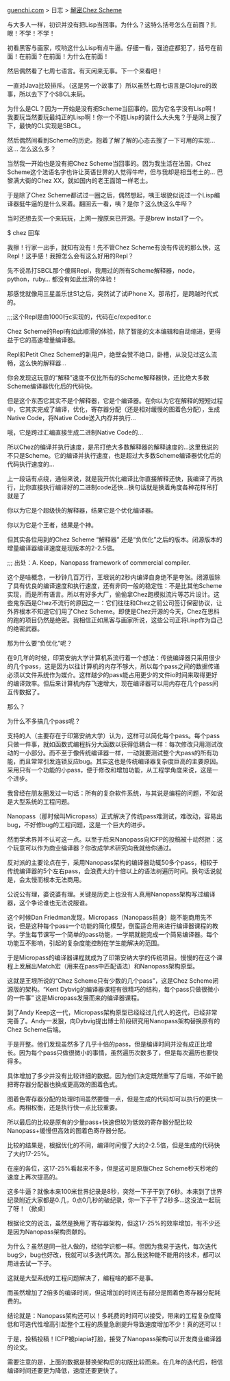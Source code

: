 [guenchi.com](https://guenchi.github.io) > 日志 > [解密Chez Scheme](0x7c06.md)

与大多人一样，初识并没有把Lisp当回事。为什么？这特么括号怎么在前面？扎眼！不学！不学！

初看黑客与画家，哎哟这什么Lisp有点牛逼。仔细一看，强迫症都犯了，括号在前面！在前面？在前面！为什么在前面！

然后偶然看了七周七语言。有天闲来无事。下一个来看吧！

一直对Java比较排斥。（这是另一个故事了）所以虽然七周七语言是Clojure的故事，所以去下了个SBCL来玩。

为什么是CL？因为一开始是没有把Scheme当回事的。因为它名字没有Lisp啊！我要玩当然要玩最纯正的Lisp啊！你一个不姓Lisp的装什么大头鬼？于是网上搜了下，最快的CL实现是SBCL。

然后偶然间看到Scheme的历史。抱着了解了解的心态去搜了一下可用的实现... 这… 怎么这么多？

当然我一开始也是没有把Chez Scheme当回事的。因为我生活在法国，Chez Scheme这个法语名字也许让英语世界的人觉得牛哔，但与我却是相当老土的… 巴黎满大街的Chez XX，就如国内的老王面馆一样老土。

于是除了Chez Scheme都试过一圈之后，偶然想起，咦王垠貌似说过一个Lisp编译器挺牛逼的是什么来着。翻回去一看，咦？是你？这么快这么牛哔？

当时还想去买一个来玩玩，上网一搜原来已开源。于是brew install了一个。

$ chez 回车

我擦！行家一出手，就知有没有！先不管Chez Scheme有没有传说的那么快，这Repl！这手感！我擦怎么会有这么好用的Repl？

先不说吊打SBCL那个傻屌Repl，我用过的所有Scheme解释器，node，python，ruby… 都没有如此丝滑的体验！

那感觉就像用三星盖乐世S1之后，突然试了试iPhone X。那吊打，是跨越时代式的。

;;;这个Repl是由1000行c实现的，代码在c/expeditor.c

Chez Scheme的Repl有如此顺滑的体验，除了智能的文本编辑和自动缩进，更得益于它的高速增量编译器。

Repl和Petit Chez Scheme的新用户，绝壁会赞不绝口，卧槽，从没见过这么流畅，这么快的解释器…

你会发现这玩意的“解释”速度不仅比所有的Scheme解释器快，还比绝大多数Scheme编译器优化后的代码快。

但是这个东西它其实不是个解释器，它是个编译器。在你以为它在解释的短短过程中，它其实完成了编译，优化，寄存器分配（还是相对缓慢的图着色分配），生成Native Code，将Native Code送入内存并执行…

哦，它是跨过汇编直接生成二进制Native Code的…

所以Chez的编译并执行速度，是吊打绝大多数解释器的解释速度的…这里我说的不只是Scheme。它的编译并执行速度，也是超过大多数Scheme编译器优化后的代码执行速度的…

上一段话有点绕，通俗来说，就是我开优化编译比你直接解释还快，我编译了再执行，比你直接执行编译好的二进制code还快…换句话就是换着角度各种花样吊打就是了

你以为它是个超级快的解释器，结果它是个优化编译器。

你以为它是个王者，结果是个神。

但其实各位用到的Chez Scheme “解释器” 还是“负优化”之后的版本。闭源版本的增量编译器编译速度是现版本的2-2.5倍。

;;; 出处：A. Keep，Nanopass framework of commercial compiler.

这个是啥概念，一秒钟几百万行，王垠说的2秒内编译自身绝不是夸张。闭源版除了具有优良的编译速度和执行速度，还有非同一般的稳定性：不是比其他Scheme实现，而是所有语言。所以有好多大厂，偷偷拿Chez跑模拟流片等芯片设计。这些鬼东西是Chez不流行的原因之一：它们往往和Chez之前公司签订保密协议，让外界根本不知道它们用了Chez Scheme。即使是Chez开源的今天，Chez在思科的跑的项目仍然是绝密。我相信正如黑客与画家所说，这些公司正将Lisp作为自己的绝密武器。

那为什么要“负优化”呢？

在9几年的时候，印第安纳大学计算机系流行着一个想法：传统编译器只采用很少的几个pass，这是因为以往计算机的内存不够大，所以每个pass之间的数据传递必须以文件系统作为媒介。这样越少的pass能占用更少的文件io时间来取得更好的编译效率。但后来计算机内存飞速增大，现在编译器可以用内存在几个pass间互传数据了。

那么？

为什么不多搞几个pass呢？

支持的人（主要存在于印第安纳大学）认为，这样可以简化每个pass。每个pass只做一件事，就如函数式编程拆分大函数以获得低耦合一样：每次修改只用测试改动的一小部分。而不至于像传统编译器一样，一动就要测试整个大pass的所有功能，而且常常引发连锁反应bug。其实这也是传统编译器复杂度巨高的主要原因。采用只有一个功能的小pass，便于修改和增加功能，从工程学角度来说，这是一个进步。

我曾经在朋友圈发过一句话：所有的复杂软件系统，与其说是编程的问题，不如说是大型系统的工程问题。

Nanopass（那时候叫Micropass）正式解决了传统pass难测试，难改动，容易出bug，不好修bug的工程问题，这是一个巨大的进步。

然而学术界并不认可这一点。以至于后来Nanopass向ICFP的投稿被十动然拒：这个玩意可以作为商业编译器？你改成学术研究向我就给你通过。

反对派的主要论点在于，采用Nanopass架构的编译器动辄50多个pass，相较于传统编译器的5个左右pass，会浪费大约十倍以上的语法树遍历时间。换句话说就是，会太慢而根本无法商用。

公说公有理，婆说婆有理。关键是历史上也没有人真用Nanopass架构写过编译器，这个争论谁也无法说服谁。

这个时候Dan Friedman发现，Micropass（Nanopass前身）能不能商用先不说，但是这种每个pass一个功能的简化模型，倒蛮适合用来进行编译器课程的教学。学生每节课写一个简单的pass功能，一学期就能完成一个简易编译器。每个功能互不影响，引起的复杂度能控制在学生能解决的范围。

于是Micropass的编译器课程就成为了印第安纳大学的传统项目。慢慢的在这个课程上发展出Match宏（用来在pass中匹配语法）和Nanopass架构原型。

这就是王垠所说的“Chez Scheme只有少数的几个pass”，这是Chez Scheme闭源版的架构。“Kent Dybvig的编译器课程有很精巧的结构，每个pass只做很微小的一件事” 这是Micropass发展而来的编译器课程。

到了Andy Keep这一代，Micropass架构原型已经经过几代人的迭代，已经非常完善了。Andy一发狠，向Dybvig提出博士阶段研究用Nanopass架构替换原有的Chez Scheme后端。

于是开整。他们发现虽然多了几乎十倍的pass，但是编译时间并没有成正比增长。因为每个pass只做很微小的事情，虽然遍历次数多了，但是每次遍历也要快得多。

具体增加了多少并没有比较详细的数据。因为他们决定既然重写了后端，不如干脆把寄存器分配器也换成更高效的图着色式。

图着色寄存器分配的处理时间虽然要慢一点，但是生成的代码却可以执行的更快一点。两相权衡，还是执行快一点比较重要。

所以最后的比较是原有的少量pass+快速但较为低效的寄存器分配比较Nanopass+缓慢但高效的图着色寄存器分配。

比较的结果是，根据优化的不同，编译时间慢了大约2-2.5倍，但是生成的代码快了大约17-25%。

在座的各位，这17-25%看起来不多，但是这可是原版Chez Scheme秒天秒地的速度上再次提高的。

这多牛逼？就像本来100米世界纪录是8秒，突然一下子干到了6秒。本来到了世界纪录附近大家都是0.几，0点0几秒的破纪录，你一下子干了2秒多…这没法一起玩了呀！（掀桌）

根据论文的说法，虽然是换用了寄存器架构，但这17-25%的效率增加，有不少还是因为Nanopass架构贡献的。

为什么？虽然是同一批人做的，经验学识都一样。但因为我易于迭代，每次迭代bug少，bug也好改，我就可以多迭代两次。那么我这种能不能用的技术，都可以用进去试一下子。

这就是大型系统的工程问题解决了，编程啥的都不是事。

而虽然增加了2倍多的编译时间，但这增加的时间还有部分是图着色寄存器分配耗费的。

结论就是：Nanopass架构还可以！多耗费的时间可以接受，带来的工程复杂度降低和可迭代性增高引起整个工程的质量急剧提升导致速度增加不少！真的还可以！

于是，投稿投稿！ICFP被piapia打脸，接受了Nanopass架构可以开发商业编译器的论文。

需要注意的是，上面的数据是替换架构后的初版比较而来。在几年的迭代后，相信编译时间还要更为降低，速度还要更快了。
